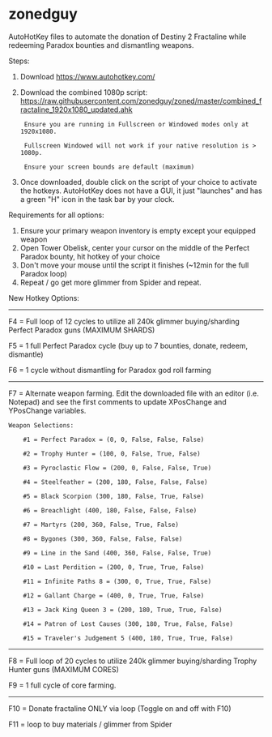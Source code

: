 # zonedguy

AutoHotKey files to automate the donation of Destiny 2 Fractaline while redeeming Paradox bounties and dismantling weapons.

Steps:
1) Download https://www.autohotkey.com/
2) Download the combined 1080p script: https://raw.githubusercontent.com/zonedguy/zoned/master/combined_fractaline_1920x1080_updated.ahk

		Ensure you are running in Fullscreen or Windowed modes only at 1920x1080.

		Fullscreen Windowed will not work if your native resolution is > 1080p.

		Ensure your screen bounds are default (maximum)

3) Once downloaded, double click on the script of your choice to activate the hotkeys. AutoHotKey does not have a GUI, it just "launches" and has a green "H" icon in the task bar by your clock.

Requirements for all options:
1) Ensure your primary weapon inventory is empty except your equipped weapon 
2) Open Tower Obelisk, center your cursor on the middle of the Perfect Paradox bounty, hit hotkey of your choice
3) Don't move your mouse until the script it finishes (~12min for the full Paradox loop)
4) Repeat / go get more glimmer from Spider and repeat.

New Hotkey Options:

-----------------

F4 = Full loop of 12 cycles to utilize all 240k glimmer buying/sharding Perfect Paradox guns (MAXIMUM SHARDS)

F5 = 1 full Perfect Paradox cycle (buy up to 7 bounties, donate, redeem, dismantle)

F6 = 1 cycle without dismantling for Paradox god roll farming

-----------------

F7 = Alternate weapon farming. Edit the downloaded file with an editor (i.e. Notepad) and see the first comments to update XPosChange and YPosChange variables.

	Weapon Selections:

		#1 = Perfect Paradox = (0, 0, False, False, False)

		#2 = Trophy Hunter = (100, 0, False, True, False)

		#3 = Pyroclastic Flow = (200, 0, False, False, True)

		#4 = Steelfeather = (200, 180, False, False, False)

		#5 = Black Scorpion (300, 180, False, True, False)

		#6 = Breachlight (400, 180, False, False, False)

		#7 = Martyrs (200, 360, False, True, False)

		#8 = Bygones (300, 360, False, False, False)

		#9 = Line in the Sand (400, 360, False, False, True)

		#10 = Last Perdition = (200, 0, True, True, False)

		#11 = Infinite Paths 8 = (300, 0, True, True, False)

		#12 = Gallant Charge = (400, 0, True, True, False)

		#13 = Jack King Queen 3 = (200, 180, True, True, False)

		#14 = Patron of Lost Causes (300, 180, True, False, False)

		#15 = Traveler's Judgement 5 (400, 180, True, True, False)

-----------------

F8 = Full loop of 20 cycles to utilize 240k glimmer buying/sharding Trophy Hunter guns (MAXIMUM CORES)

F9 = 1 full cycle of core farming.

-----------------

F10 = Donate fractaline ONLY via loop (Toggle on and off with F10)

F11 = loop to buy materials / glimmer from Spider
